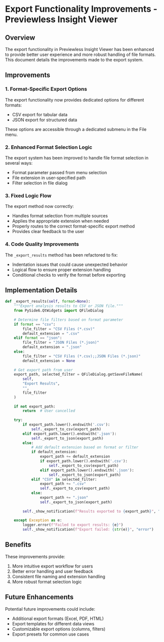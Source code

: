 # Export Functionality Improvements - Previewless Insight Viewer

## Overview

The export functionality in Previewless Insight Viewer has been enhanced to provide better user experience and more robust handling of file formats. This document details the improvements made to the export system.

## Improvements

### 1. Format-Specific Export Options

The export functionality now provides dedicated options for different formats:
- CSV export for tabular data
- JSON export for structured data

These options are accessible through a dedicated submenu in the File menu.

### 2. Enhanced Format Selection Logic

The export system has been improved to handle file format selection in several ways:
- Format parameter passed from menu selection
- File extension in user-specified path
- Filter selection in file dialog

### 3. Fixed Logic Flow

The export method now correctly:
- Handles format selection from multiple sources
- Applies the appropriate extension when needed
- Properly routes to the correct format-specific export method
- Provides clear feedback to the user

### 4. Code Quality Improvements

The `_export_results` method has been refactored to fix:
- Indentation issues that could cause unexpected behavior
- Logical flow to ensure proper extension handling
- Conditional checks to verify the format before exporting

## Implementation Details

```python
def _export_results(self, format=None):
    """Export analysis results to CSV or JSON file."""
    from PySide6.QtWidgets import QFileDialog
    
    # Determine file filters based on format parameter
    if format == "csv":
        file_filter = "CSV Files (*.csv)"
        default_extension = ".csv"
    elif format == "json":
        file_filter = "JSON Files (*.json)"
        default_extension = ".json"
    else:
        file_filter = "CSV Files (*.csv);;JSON Files (*.json)"
        default_extension = None
        
    # Get export path from user
    export_path, selected_filter = QFileDialog.getSaveFileName(
        self,
        "Export Results",
        "",
        file_filter
    )
    
    if not export_path:
        return  # User cancelled
    
    try:
        if export_path.lower().endswith('.csv'):
            self._export_to_csv(export_path)
        elif export_path.lower().endswith('.json'):
            self._export_to_json(export_path)
        else:
            # Add default extension based on format or filter
            if default_extension:
                export_path += default_extension
                if export_path.lower().endswith('.csv'):
                    self._export_to_csv(export_path)
                elif export_path.lower().endswith('.json'):
                    self._export_to_json(export_path)
            elif "CSV" in selected_filter:
                export_path += ".csv"
                self._export_to_csv(export_path)
            else:
                export_path += ".json"
                self._export_to_json(export_path)
        
        self._show_notification(f"Results exported to {export_path}", "info")
        
    except Exception as e:
        logger.error(f"Failed to export results: {e}")
        self._show_notification(f"Export failed: {str(e)}", "error")
```

## Benefits

These improvements provide:

1. More intuitive export workflow for users
2. Better error handling and user feedback
3. Consistent file naming and extension handling
4. More robust format selection logic

## Future Enhancements

Potential future improvements could include:
- Additional export formats (Excel, PDF, HTML)
- Export templates for different data views
- Customizable export options (columns, filters)
- Export presets for common use cases